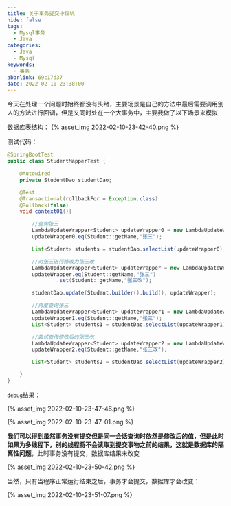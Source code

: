 ```yaml
---
title: 关于事务提交中踩坑
hide: false
tags:
  - Mysql事务
  - Java
categories:
  - Java
  - Mysql
keywords:
  - 事务
abbrlink: 69c17d37
date: 2022-02-10 23:38:00
---
```


今天在处理一个问题时始终都没有头绪，主要场景是自己的方法中最后需要调用别人的方法进行回调，但是又同时处在一个大事务中，主要我做了以下场景来模拟

<!-- more -->

数据库表结构：
{% asset_img 2022-02-10-23-42-40.png %}

测试代码：
```java
@SpringBootTest
public class StudentMapperTest {

    @Autowired
    private StudentDao studentDao;

    @Test
    @Transactional(rollbackFor = Exception.class)
    @Rollback(false)
    void context01(){

        //查询张三
        LambdaUpdateWrapper<Student> updateWrapper0 = new LambdaUpdateWrapper<>();
        updateWrapper0.eq(Student::getName,"张三");

        List<Student> students = studentDao.selectList(updateWrapper0);

        //对张三进行修改为张三改
        LambdaUpdateWrapper<Student> updateWrapper = new LambdaUpdateWrapper<>();
        updateWrapper.eq(Student::getName,"张三")
                .set(Student::getName,"张三改");

        studentDao.update(Student.builder().build(), updateWrapper);

        //再度查询张三
        LambdaUpdateWrapper<Student> updateWrapper1 = new LambdaUpdateWrapper<>();
        updateWrapper1.eq(Student::getName,"张三");
        List<Student> students1 = studentDao.selectList(updateWrapper1);

        //尝试查询修改后的张三改
        LambdaUpdateWrapper<Student> updateWrapper2 = new LambdaUpdateWrapper<>();
        updateWrapper2.eq(Student::getName,"张三改");

        List<Student> students2 = studentDao.selectList(updateWrapper2);

    }
}
```

`debug`结果：

{% asset_img 2022-02-10-23-47-46.png %}

{% asset_img 2022-02-10-23-47-01.png %}

**我们可以得到虽然事务没有提交但是同一会话查询时依然是修改后的值，但是此时如果为多线程下，别的线程将不会读取到提交事物之前的结果，这就是数据库的隔离性问题**，此时事务没有提交，数据库结果未改变

{% asset_img 2022-02-10-23-50-42.png %}

当然，只有当程序正常运行结束之后，事务才会提交，数据库才会改变：

{% asset_img 2022-02-10-23-51-07.png %}
